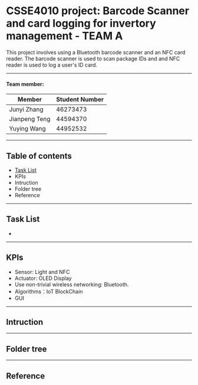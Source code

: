 # CSSE4010 project: Barcode Scanner and card logging for invertory management - TEAM A
This project involves using a Bluetooth barcode scanner and an NFC card reader. The barcode scanner is used to scan package IDs and and NFC reader is used to log a user's ID card.

**** 
#### Team member:

|Member|Student Number|
|---|---
|Junyi Zhang|  46273473
|Jianpeng Teng|  44594370
|Yuying Wang|  44952532
**** 
## Table of contents
* [Task List](#TaskList)
* KPIs
* Intruction
* Folder tree
* Reference
***
## Task List
*
***
## KPIs
* Sensor: Light and NFC
* Actuator: OLED Display
* Use non-trivial wireless networking: Bluetooth. 
* Algorithms：IoT BlockChain
* GUI
***
## Intruction

***
## Folder tree

***
## Reference




